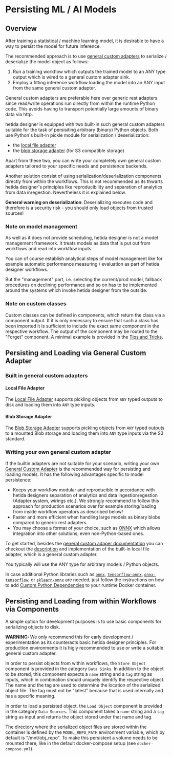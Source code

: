 # Persisting ML / AI Models

## Overview
After training a statistical / machine learning model, it is desirable to have a way to persist the model for future inference.

The recommended approach is to use [general custom adapters](./adapter_system/general_custom_adapters/instructions.md) to serialize / deserialize the model object as follows:

1. Run a training workflow which outputs the trained model to an ANY type output which is wired to a general custom adapter sink.
2. Employ a fitting inference workflow loading the model into an ANY input from the same general custom adapter.

General custom adapters are preferable here over generic rest adapters since read/write operations run directly from within the runtime Python code. This avoids having to transport potentially large amounts of binary data via http.

hetida designer is equipped with two built-in such general custom adapters suitable for the task of persisiting arbitrary (binary) Python objects. Both use Python's built-in pickle module for serialization / deserialization:

* the [local file adapter](adapter_system/local_file_adapter.md)
* the [blob storage adapter](adapter_system/blob_storage_adapter.md) (for S3 compatible storage)

Apart from these two, you can write your completely own general custom adapters tailored to your specific needs and persistence backends.

Another solution consist of using serialization/deserialization components directly from within the workflows. This is not recommended as its thwarts hetida designer's principles like reproducibility and separation of analytics from data in/egestion. Nevertheless it is explained below.

**General warning on deserialization**: Deserializing executes code and therefore is a security risk - you should only load objects from trusted sources!

### Note on model management
As well as it does not provide scheduling, hetida designer is not a model management framework. It treats models as data that is put out from workflows and read into workflow inputs.

You can of course establish analytical steps of model management like for example automatic performance measuring / evaluation as part of hetida designer workflows.

But the "management" part, i.e. selecting the current/prod model, fallback procedures on declining performance and so on has to be implemented around the systems which invoke hetida designer from the outside.

### Note on custom classes
Custom classes can be defined in components, which return the class via a component output. If it is only necessary to ensure that such a class has been imported it is sufficient to include the exact same component in the respective workflow. The output of the component may be routed to the "Forget" component.
A minimal example is provided in the [Tips and Tricks](./tips_and_tricks.md).

## Persisting and Loading via General Custom Adapter
### Built in general custom adapters

#### Local File Adapter
The [Local File Adapter](./adapter_system/local_file_adapter.md) supports pickling objects from `ANY` typed outputs to disk and loading them into `ANY` type inputs.

#### Blob Storage Adapter
The [Blob Storage Adapter](./adapter_system/blob_storage_adapter.md) supports pickling objects from `ANY` typed outputs to a mounted Blob storage and loading them into `ANY` type inputs via the S3 standard.

### Writing your own general custom adapter
If the builtin adapters are not suitable for your scenario, writing your own [General Custom Adapter](./adapter_system/general_custom_adapters/instructions.md) is the recommended way for persisting and loading models. It has the following advantages specific to model persistence:

* Keeps your workflow modular and reproducible in accordance with hetida designers separation of analytics and data ingestion/egestion (Adapter system, wirings etc.). We strongly recommend to follow this approach for production scenarios over for example storing/loading from inside workflow operators as described below!
* Faster and more efficient when handling large models as binary blobs compared to generic rest adapters.
* You may choose a format of your choice, such as [ONNX](https://onnx.ai/) which allows integration into other solutions, even non-Python-based ones.

To get started, besides the [general custom adaper documentation](./adapter_system/general_custom_adapters/instructions.md) you can checkout the [description](./adapter_system/local_file_adapter.md) and implementation of the built-in local file adapter, which is a general custom adapter.

You typically will use the ANY type for arbitrary models / Python objects.

In case additional Python libraries such as [`onnx`](https://github.com/onnx/onnx), [`tensorflow-onnx`](https://github.com/onnx/tensorflow-onnx), [`onnx-tensorflow`](https://github.com/onnx/onnx-tensorflow), or [`sklearn-onnx`](https://github.com/onnx/sklearn-onnx) are needed, just follow the instructions on how to add [Custom Python Dependencies](./custom_python_dependencies.md) to your runtime Docker container.


## Persisting and Loading from within Workflows via Components
A simple option for development purposes is to use basic components for serializing objects to disk. 

**WARNING:** We only recommend this for early development / experimentation as its counteracts basic hetida designer principles. For production environments it is higly recommended to use or write a suitable general custom adapter.

In order to persist objects from within workflows, the `Store Object` component is provided in the category `Data Sinks`. In addition to the object to be stored, this component expects a `name` string and a `tag` string as inputs, which in combination should uniquely identify the respective object. The name and the tag are used to determine the location of the serialized object file. The tag must not be "latest" because that is used internally and has a specific meaning.

In order to load a persisted object, the `Load Object` component is provided in the category `Data Sources`. This component takes a `name` string and a `tag` string as input and returns the object stored under that name and tag.

The directory where the serialized object files are stored within the container is defined by the `MODEL_REPO_PATH` environment variable, which by default is "/mnt/obj_repo". To make this persistent a volume needs to be mounted there, like in the default docker-compose setup (see `docker-compose.yml`).
